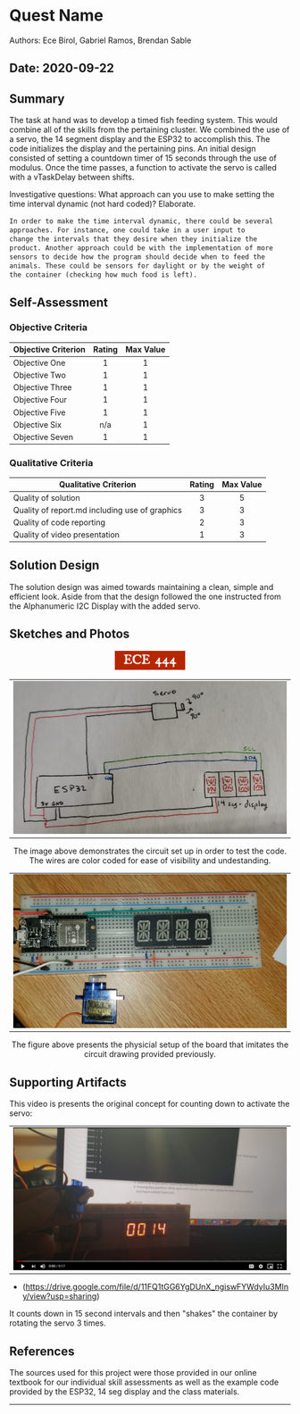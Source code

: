 # Quest Name
Authors: Ece Birol, Gabriel Ramos, Brendan Sable

Date: 2020-09-22
-----

## Summary

The task at hand was to develop a timed fish feeding system. This would combine all of the skills from the pertaining cluster. We combined the use of a servo, the 14 segment display and the ESP32 to accomplish this. The code initializes the display and the pertaining pins. An initial design consisted of setting a countdown timer of 15 seconds through the use of modulus. Once the time passes, a function to activate the servo is called with a vTaskDelay between shifts.  

Investigative questions: 
    What approach can you use to make setting the time interval dynamic (not hard coded)? Elaborate.

    In order to make the time interval dynamic, there could be several approaches. For instance, one could take in a user input to 
    change the intervals that they desire when they initialize the product. Another approach could be with the implementation of more 
    sensors to decide how the program should decide when to feed the animals. These could be sensors for daylight or by the weight of 
    the container (checking how much food is left). 

## Self-Assessment

### Objective Criteria

| Objective Criterion | Rating | Max Value  | 
|---------------------------------------------|:-----------:|:---------:|
| Objective One | 1 |  1     |       1         |
| Objective Two | 1 |  1     |       1         |
| Objective Three | 1 |  1     |     1         |
| Objective Four | 1 |  1     |      1         |
| Objective Five | 1 |  1     |      1         |
| Objective Six | n/a |  1     |       n/a       |
| Objective Seven | 1 |  1     |     1         |


### Qualitative Criteria

| Qualitative Criterion | Rating | Max Value  | 
|---------------------------------------------|:-----------:|:---------:|
| Quality of solution | 3 |  5     |       3
| Quality of report.md including use of graphics | 3 |  3     |      3
| Quality of code reporting | 2 |  3     |       2
| Quality of video presentation | 1 |  3     |       1


## Solution Design

The solution design was aimed towards maintaining a clean, simple and efficient look. Aside from that the design followed the one instructed from the Alphanumeric I2C Display with the added servo.



## Sketches and Photos
<center><img src="./images/ece444.png" width="25%" /></center>  

<div style="text-align: center">
    <table>
        <tr>
            <td style="text-align: center">
                    <img src="https://github.com/gramos0211/Team1-Birol-Ramos-Sable/blob/master/quest-1/images/circuitdrawing.jpeg"/>
            </td>  
      </tr>
  </table>
  </div>

<center> The image above demonstrates the circuit set up in order to test the code. The wires are color coded for ease of visibility and undestanding. </center>

<div style="text-align: center">
    <table>
        <tr>
            <td style="text-align: center">
                    <img src="https://github.com/gramos0211/Team1-Birol-Ramos-Sable/blob/master/quest-1/images/quest1-setup.jpeg"/>
            </td>  
      </tr>
  </table>
  </div>

<center>The figure above presents the physicial setup of the board that imitates the circuit drawing provided previously.</center>


## Supporting Artifacts

This video is presents the original concept for counting down to activate the servo:
 
<div style="text-align: center">
    <table>
        <tr>
            <td style="text-align: center">
                    <img src="https://github.com/gramos0211/Team1-Birol-Ramos-Sable/blob/master/quest-1/images/countdown.png"/>
            </td>  
      </tr>
  </table>
  </div>

- (https://drive.google.com/file/d/11FQ1tGG6YgDUnX_ngiswFYWdyIu3MIny/view?usp=sharing)

It counts down in 15 second intervals and then "shakes" the container by rotating the servo 3 times.

## References

The sources used for this project were those provided in our online textbook for our individual skill assessments as well as the example code provided by the ESP32, 14 seg display and the class materials.

-----

